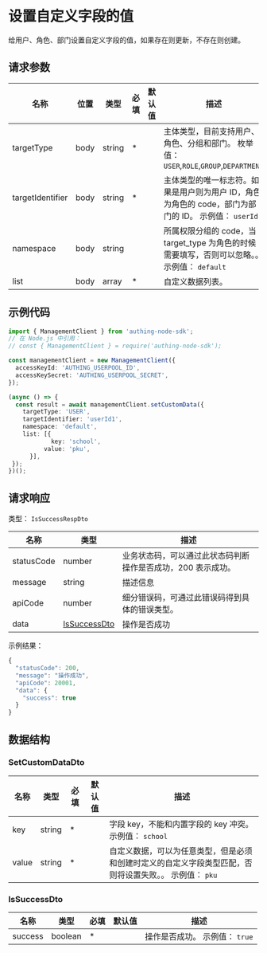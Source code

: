# 设置自定义字段的值

<!--
  警告⚠️：
  不要直接修改该文档，
  https://github.com/Authing/authing-docs-factory
  使用该项目进行生成
-->

给用户、角色、部门设置自定义字段的值，如果存在则更新，不存在则创建。

## 请求参数

| 名称 | 位置 | 类型 | 必填 | 默认值 | 描述 |
| ---- | --- | ---- | ---- | ---- | ---- |
| targetType | body | string | \* |  | 主体类型，目前支持用户、角色、分组和部门。 枚举值：`USER`,`ROLE`,`GROUP`,`DEPARTMENT` |
| targetIdentifier | body | string | \* |  | 主体类型的唯一标志符。如果是用户则为用户 ID，角色为角色的 code，部门为部门的 ID。 示例值： `userId1` |
| namespace | body | string |  |  | 所属权限分组的 code，当 target_type 为角色的时候需要填写，否则可以忽略。。 示例值： `default` |
| list | body | array | \* |  | 自定义数据列表。  |


## 示例代码

```ts
import { ManagementClient } from 'authing-node-sdk';
// 在 Node.js 中引用：
// const { ManagementClient } = require('authing-node-sdk');

const managementClient = new ManagementClient({
  accessKeyId: 'AUTHING_USERPOOL_ID',
  accessKeySecret: 'AUTHING_USERPOOL_SECRET',
});

(async () => {
  const result = await managementClient.setCustomData({
    targetType: 'USER',
    targetIdentifier: 'userId1',
    namespace: 'default',
    list: [{
            key: 'school',
          value: 'pku',
      }],
 });
})();
```



## 请求响应

类型： `IsSuccessRespDto`

| 名称 | 类型 | 描述 |
| ---- | ---- | ---- |
| statusCode | number | 业务状态码，可以通过此状态码判断操作是否成功，200 表示成功。 |
| message | string | 描述信息 |
| apiCode | number | 细分错误码，可通过此错误码得到具体的错误类型。 |
| data | <a href="#IsSuccessDto">IsSuccessDto</a> | 操作是否成功 |



示例结果：

```js
{
  "statusCode": 200,
  "message": "操作成功",
  "apiCode": 20001,
  "data": {
    "success": true
  }
}
```

## 数据结构


### <a id="SetCustomDataDto"></a> SetCustomDataDto

| 名称 | 类型 | 必填 |默认值| 描述 |
| ---- |  ---- | ---- | --- | ---- |
| key | string | \* |  | 字段 key，不能和内置字段的 key 冲突。 示例值： `school`  |
  | value | string | \* |  | 自定义数据，可以为任意类型，但是必须和创建时定义的自定义字段类型匹配，否则将设置失败。。 示例值： `pku`  |
  

### <a id="IsSuccessDto"></a> IsSuccessDto

| 名称 | 类型 | 必填 |默认值| 描述 |
| ---- |  ---- | ---- | --- | ---- |
| success | boolean | \* |  | 操作是否成功。 示例值： `true`  |
  

